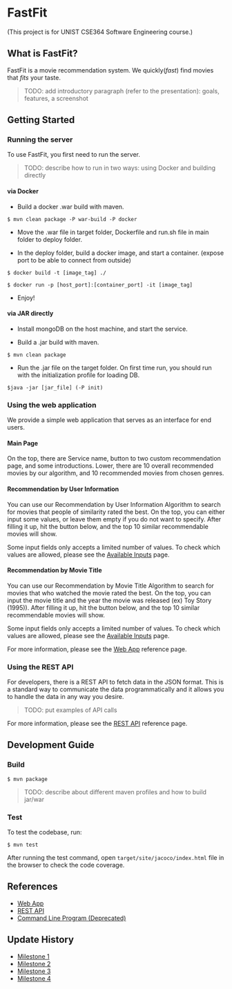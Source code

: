 # FastFit

(This project is for UNIST CSE364 Software Engineering course.)

## What is FastFit?

FastFit is a movie recommendation system. We quickly(*fast*) find movies that *fits* your taste.

> TODO: add introductory paragraph (refer to the presentation): goals, features, a screenshot

## Getting Started

### Running the server

To use FastFit, you first need to run the server.

> TODO: describe how to run in two ways: using Docker and building directly

#### via Docker

- Build a docker .war build with maven.

`$ mvn clean package -P war-build -P docker`

- Move the .war file in target folder, Dockerfile and run.sh file in main folder to deploy folder.

- In the deploy folder, build a docker image, and start a container. (expose port to be able to connect from outside)

`$ docker build -t [image_tag] ./`

`$ docker run -p [host_port]:[container_port] -it [image_tag]`

- Enjoy!

#### via JAR directly

- Install mongoDB on the host machine, and start the service.

- Build a .jar build with maven.

`$ mvn clean package`

- Run the .jar file on the target folder. On first time run, you should run with the initialization profile for loading DB.

`$java -jar [jar_file] (-P init)`

### Using the web application

We provide a simple web application that serves as an interface for end users.

#### Main Page

On the top, there are Service name, button to two custom recommendation page, and some introductions.
Lower, there are 10 overall recommended movies by our algorithm, and 10 recommended movies from chosen genres.

#### Recommendation by User Information

You can use our Recommendation by User Information Algorithm to search for movies that people of similarity rated the best.
On the top, you can either input some values, or leave them empty if you do not want to specify.
After filling it up, hit the button below, and the top 10 similar recommendable movies will show.

Some input fields only accepts a limited number of values. To check which values are allowed, please see the [Available Inputs](/docs/available-inputs.md) page.

#### Recommendation by Movie Title

You can use our Recommendation by Movie Title Algorithm to search for movies that who watched the movie rated the best.
On the top, you can input the movie title and the year the movie was released (ex) Toy Story (1995)).
After filling it up, hit the button below, and the top 10 similar recommendable movies will show.

Some input fields only accepts a limited number of values. To check which values are allowed, please see the [Available Inputs](/docs/available-inputs.md) page.

For more information, please see the [Web App](/docs/web.md) reference page.

### Using the REST API

For developers, there is a REST API to fetch data in the JSON format. This is a standard way to communicate the data programmatically and it allows you to handle the data in any way you desire.

> TODO: put examples of API calls

For more information, please see the [REST API](/docs/api.md) reference page.

## Development Guide

### Build

```
$ mvn package
```

> TODO: describe about different maven profiles and how to build jar/war

### Test

To test the codebase, run:

```
$ mvn test
```

After running the test command, open `target/site/jacoco/index.html` file in the browser to check the code coverage.

## References

- [Web App](/docs/web.md)
- [REST API](/docs/api.md)
- [Command Line Program (Deprecated)](/docs/cli.md)

## Update History

- [Milestone 1](/docs/milestones/milestone1.md)
- [Milestone 2](/docs/milestones/milestone2.md)
- [Milestone 3](/docs/milestones/milestone3.md)
- [Milestone 4](/docs/milestones/milestone4.md)
